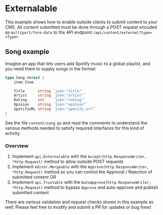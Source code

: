 # Externalable

This example shows how to enable outside clients to submit content to your CMS.
All content submitted must be done through a POST request encoded as `multipart/form-data`
to the API endpoint `/api/content/external?type=<Type>`

## Song example
Imagine an app that lets users add Spotify music to a global playlist, and you need them
to supply songs in the format:
```go
type Song struct {
	item.Item

	Title      string `json:"title"`
	Artist     string `json:"artist"`
	Rating     int    `json:"rating"`
	Opinion    string `json:"opinion"`
	SpotifyURL string `json:"spotify_url"`
}
```

See the file `content/song.go` and read the comments to understand the various
methods needed to satisfy required interfaces for this kind of activity.

### Overview
1. Implement `api.Externalable` with the `Accept(http.ResponseWriter, *http.Request)` method to allow outside POST requests
2. Implement `editor.Mergeable` with the `Approve(http.ResponseWriter, *http.Request)` method so you can control the Approval / Rejection of submitted content OR
3. Implement `api.Trustable`  with the `AutoApprove(http.ResponseWriter, *http.Request)` method to bypass `Approve` and auto-approve and publish submitted content

There are various validation and request checks shown in this example as well. 
Please feel free to modify and submit a PR for updates or bug fixes!